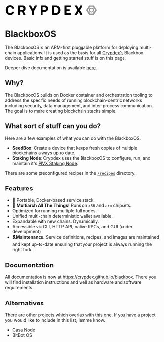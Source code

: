 <img src="https://raw.githubusercontent.com/crypdex/blackbox/master/docs/assets/logo2.png" width=300>

# BlackboxOS



The BlackboxOS is an ARM-first pluggable platform for deploying multi-chain applications. It is used as the basis for all [Crypdex's](https://crypdex.io) Blackbox devices. Basic info and getting started stuff is on this page. 

Deeper dive documentation is available [here](https://crypdex.github.io/blackbox).

## Why?

The BlackboxOS builds on Docker container and orchestration tooling to address the specific needs of running blockchain-centric networks including security, data management, and inter-process communication. The goal is to make creating blockchain stacks simple.

## What sort of stuff can you do?

Here are a few examples of what you can do with the BlackboxOS.

- **SeedBox**: Create a device that keeps fresh copies of multiple blockchains always up to date.
- **Staking Node**: Crypdex uses the BlackboxOS to configure, run, and maintain it's [PIVX Staking Node](https://crypdex.io/products/pivx-staking-node).

There are some preconfigured recipes in the [`/recipes`](https://github.com/crypdex/blackbox/tree/master/recipes) directory.

## Features

- 🐳 Portable, Docker-based service stack.
- 👾 **Multiarch All The Things!** Runs on `x86` and `arm` chipsets.
- Optimized for running multiple full nodes.
- Unified multi-chain deterministic wallet available.
- Expandable with new chains. Dynamically.
- Accessible via CLI, HTTP API, native RPCs, and GUI (under development)
- **🎗Maintenance.** Service definitions, recipes, and images are maintained and kept up-to-date ensuring that your project is always running the right fork.

## Documentation

All documentation is now at https://crypdex.github.io/blackbox.
There you will find installation instructions and well as hardware and software requirements


## Alternatives

There are other projects which overlap with this one. If you have a project you would like to include in this list, lemme know.

- [Casa Node](https://keys.casa/)
- BitBot OS
